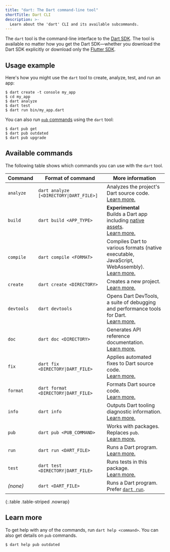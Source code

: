 ```yaml
---
title: "dart: The Dart command-line tool"
shortTitle: Dart CLI
description: >-
  Learn about the 'dart' CLI and its available subcommands.
---
```


The `dart` tool is the command-line interface to the [Dart SDK][].
The tool is available no matter how you get the Dart SDK—whether
you download the Dart SDK explicitly
or download only the [Flutter SDK][].

[Dart SDK]: /tools/sdk
[Flutter SDK]: {{site.flutter}}

## Usage example

Here's how you might use the `dart` tool
to create, analyze, test, and run an app:

```console
$ dart create -t console my_app
$ cd my_app
$ dart analyze
$ dart test
$ dart run bin/my_app.dart
```

You can also run [`pub` commands][pub] using the `dart` tool:

```console
$ dart pub get
$ dart pub outdated
$ dart pub upgrade
```

## Available commands

The following table shows which commands you can use with the `dart` tool.

| Command    | Format of command                                      | More information                                                                                         |
|------------|--------------------------------------------------------|----------------------------------------------------------------------------------------------------------|
| `analyze`  | <code>dart analyze [<DIRECTORY&#124;DART_FILE>]</code> | Analyzes the project's Dart source code.<br>[Learn more.][analyze]                                       |
| `build`    | `dart build <APP_TYPE>`                                | **Experimental**<br>Builds a Dart app including [native assets][].<br>[Learn more.][build]               |
| `compile`  | `dart compile <FORMAT>`                                | Compiles Dart to various formats (native executable, JavaScript, WebAssembly).<br>[Learn more.][compile] |
| `create`   | `dart create <DIRECTORY>`                              | Creates a new project.<br>[Learn more.][create]                                                          |
| `devtools` | `dart devtools`                                        | Opens Dart DevTools, a suite of debugging and performance tools for Dart.<br>[Learn more.][devtools]     |
| `doc`      | `dart doc <DIRECTORY>`                                 | Generates API reference documentation.<br>[Learn more.][doc]                                             |
| `fix`      | <code>dart fix <DIRECTORY&#124;DART_FILE></code>       | Applies automated fixes to Dart source code.<br>[Learn more.][fix]                                       |
| `format`   | <code>dart format <DIRECTORY&#124;DART_FILE></code>    | Formats Dart source code.<br>[Learn more.][format]                                                       |
| `info`     | `dart info`                                            | Outputs Dart tooling diagnostic information.<br>[Learn more.][info]                                      |
| `pub`      | `dart pub <PUB_COMMAND>`                               | Works with packages.<br>Replaces `pub`.<br>[Learn more.][pub]                                            |
| `run`      | `dart run <DART_FILE>`                                 | Runs a Dart program.<br>[Learn more.][run]                                                               |
| `test`     | <code>dart test <DIRECTORY&#124;DART_FILE></code>      | Runs tests in this package.<br>[Learn more.][test]                                                       |
| _(none)_   | `dart <DART_FILE>`                                     | Runs a Dart program.<br>Prefer [`dart run`][run].                                                        |

{:.table .table-striped .nowrap}

[native assets]: /tools/hooks#assets

[analyze]: /tools/dart-analyze
[build]: /tools/hooks
[compile]: /tools/dart-compile
[create]: /tools/dart-create
[devtools]: /tools/dart-devtools
[doc]: /tools/dart-doc
[fix]: /tools/dart-fix
[format]: /tools/dart-format
[info]: /tools/dart-info
[pub]: /tools/pub/cmd
[run]: /tools/dart-run
[test]: /tools/dart-test

## Learn more

To get help with any of the commands, run `dart help <command>`.
You can also get details on `pub` commands.

```console
$ dart help pub outdated
```
